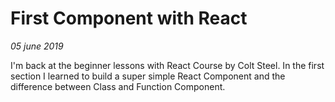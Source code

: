 # First Component with React

_05 june 2019_

I'm back at the beginner lessons with React Course by Colt Steel.
In the first section I learned to build a super simple React Component and the difference between Class and Function Component.
